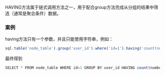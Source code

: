 HAVING方法属于链式调用方法之一，用于配合group方法完成从分组的结果中筛选（通常是聚合条件）数据。

### 案例

having方法只有一个参数，并且只能使用字符串，例如：
```js 
sql.table('node_table').group('user_id').where('id=1').having('count(number)>3').select()
```

最终得到
```js
SELECT * FROM node_table WHERE id=1 GROUP BY user_id HAVING count(number)>3 
```





